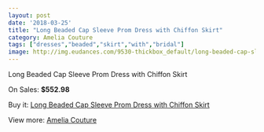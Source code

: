 ```yaml
---
layout: post
date: '2018-03-25'
title: "Long Beaded Cap Sleeve Prom Dress with Chiffon Skirt"
category: Amelia Couture
tags: ["dresses","beaded","skirt","with","bridal"]
image: http://img.eudances.com/9530-thickbox_default/long-beaded-cap-sleeve-prom-dress-with-chiffon-skirt.jpg
---
```

Long Beaded Cap Sleeve Prom Dress with Chiffon Skirt

On Sales: **$552.98**
<a href="https://www.eudances.com/en/amelia-couture/3158-long-beaded-cap-sleeve-prom-dress-with-chiffon-skirt.html"><amp-img layout="responsive" width="600" height="600" src="//img.eudances.com/9530-thickbox_default/long-beaded-cap-sleeve-prom-dress-with-chiffon-skirt.jpg" alt="Long Beaded Cap Sleeve Prom Dress with Chiffon Skirt 0" /></a>
<a href="https://www.eudances.com/en/amelia-couture/3158-long-beaded-cap-sleeve-prom-dress-with-chiffon-skirt.html"><amp-img layout="responsive" width="600" height="600" src="//img.eudances.com/9536-thickbox_default/long-beaded-cap-sleeve-prom-dress-with-chiffon-skirt.jpg" alt="Long Beaded Cap Sleeve Prom Dress with Chiffon Skirt 1" /></a>
<a href="https://www.eudances.com/en/amelia-couture/3158-long-beaded-cap-sleeve-prom-dress-with-chiffon-skirt.html"><amp-img layout="responsive" width="600" height="600" src="//img.eudances.com/9535-thickbox_default/long-beaded-cap-sleeve-prom-dress-with-chiffon-skirt.jpg" alt="Long Beaded Cap Sleeve Prom Dress with Chiffon Skirt 2" /></a>
<a href="https://www.eudances.com/en/amelia-couture/3158-long-beaded-cap-sleeve-prom-dress-with-chiffon-skirt.html"><amp-img layout="responsive" width="600" height="600" src="//img.eudances.com/9534-thickbox_default/long-beaded-cap-sleeve-prom-dress-with-chiffon-skirt.jpg" alt="Long Beaded Cap Sleeve Prom Dress with Chiffon Skirt 3" /></a>
<a href="https://www.eudances.com/en/amelia-couture/3158-long-beaded-cap-sleeve-prom-dress-with-chiffon-skirt.html"><amp-img layout="responsive" width="600" height="600" src="//img.eudances.com/9533-thickbox_default/long-beaded-cap-sleeve-prom-dress-with-chiffon-skirt.jpg" alt="Long Beaded Cap Sleeve Prom Dress with Chiffon Skirt 4" /></a>
<a href="https://www.eudances.com/en/amelia-couture/3158-long-beaded-cap-sleeve-prom-dress-with-chiffon-skirt.html"><amp-img layout="responsive" width="600" height="600" src="//img.eudances.com/9532-thickbox_default/long-beaded-cap-sleeve-prom-dress-with-chiffon-skirt.jpg" alt="Long Beaded Cap Sleeve Prom Dress with Chiffon Skirt 5" /></a>
<a href="https://www.eudances.com/en/amelia-couture/3158-long-beaded-cap-sleeve-prom-dress-with-chiffon-skirt.html"><amp-img layout="responsive" width="600" height="600" src="//img.eudances.com/9531-thickbox_default/long-beaded-cap-sleeve-prom-dress-with-chiffon-skirt.jpg" alt="Long Beaded Cap Sleeve Prom Dress with Chiffon Skirt 6" /></a>

Buy it: [Long Beaded Cap Sleeve Prom Dress with Chiffon Skirt](https://www.eudances.com/en/amelia-couture/3158-long-beaded-cap-sleeve-prom-dress-with-chiffon-skirt.html "Long Beaded Cap Sleeve Prom Dress with Chiffon Skirt")

View more: [Amelia Couture](https://www.eudances.com/en/54-Amelia-Couture "Amelia Couture")